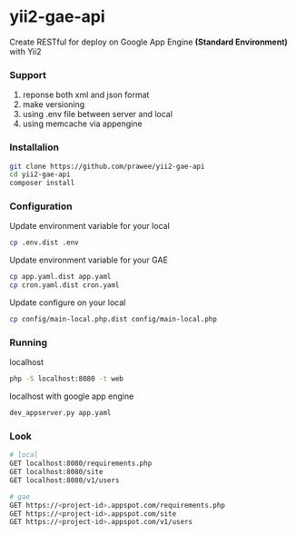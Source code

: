 # yii2-gae-api
Create RESTful for deploy on Google App Engine <b>(Standard Environment)</b> with Yii2

### Support
1. reponse both xml and json format
2. make versioning
3. using .env file between server and local
4. using memcache via  appengine

### Installalion
```bash
git clone https://github.com/prawee/yii2-gae-api
cd yii2-gae-api
composer install
```

### Configuration
Update environment variable for your local
```bash
cp .env.dist .env
```

Update environment variable for your GAE
```bash
cp app.yaml.dist app.yaml
cp cron.yaml.dist cron.yaml
```
Update configure on your local
```bash
cp config/main-local.php.dist config/main-local.php
```

### Running
localhost
```bash
php -S localhost:8080 -t web
```

localhost with google app engine
```bash
dev_appserver.py app.yaml
```

### Look
```bash
# local
GET localhost:8080/requirements.php
GET localhost:8080/site
GET localhost:8080/v1/users
```

```bash
# gae
GET https://<project-id>.appspot.com/requirements.php
GET https://<project-id>.appspot.com/site
GET https://<project-id>.appspot.com/v1/users
```
